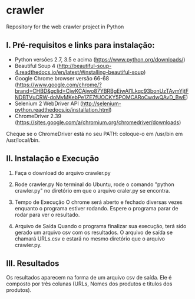 # crawler
Repository for the web crawler project in Python

I. Pré-requisitos e links para instalação: 
------------

- Python versões 2.7, 3.5 e acima (https://www.python.org/downloads/)
- Beautiful Soup 4 (http://beautiful-soup-4.readthedocs.io/en/latest/#installing-beautiful-soup)
- Google Chrome browser versão 66-68 (https://www.google.com/chrome/?brand=CHBD&gclid=CjwKCAjwo87YBRBgEiwAI1Lkqc93bonUzTAvmYjtFNDBTVuCRW-doMvMKebPe1ZE7fUOCKY5POMCARoCwdwQAvD_BwE)
- Selenium 2 WebDriver API (http://selenium-python.readthedocs.io/installation.html)
- ChromeDriver 2.39 (https://sites.google.com/a/chromium.org/chromedriver/downloads)

Cheque se o ChromeDriver está no seu PATH: coloque-o em /usr/bin em /usr/local/bin.



II. Instalação e Execução
----------

1. Faça o download do arquivo crawler.py

2. Rode crawler.py
No terminal do Ubuntu, rode o comando "python crawler.py" no diretório em que o arquivo craler.py se encontra. 

3. Tempo de Execução
O chrome será aberto e fechado diversas vezes enquanto o programa estiver rodando. Espere o programa parar de rodar para ver o resultado.

4. Arquivo de Saída
Quando o programa finalizar sua execução, terá sido gerado um arquivo csv com os resultados. O arquivo de saída se chamará URLs.csv e estará no mesmo diretório que o arquivo crawler.py.



III. Resultados
----------

Os resultados aparecem na forma de um arquivo csv de saída. Ele é composto por três colunas (URLs, Nomes dos produtos e títulos dos produtos).
